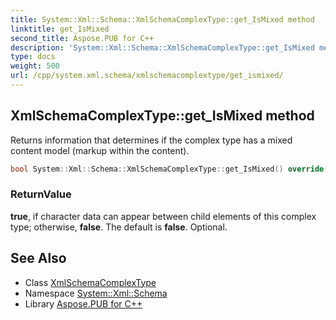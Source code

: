 ```yaml
---
title: System::Xml::Schema::XmlSchemaComplexType::get_IsMixed method
linktitle: get_IsMixed
second_title: Aspose.PUB for C++
description: 'System::Xml::Schema::XmlSchemaComplexType::get_IsMixed method. Returns information that determines if the complex type has a mixed content model (markup within the content) in C++.'
type: docs
weight: 500
url: /cpp/system.xml.schema/xmlschemacomplextype/get_ismixed/
---
```

## XmlSchemaComplexType::get_IsMixed method


Returns information that determines if the complex type has a mixed content model (markup within the content).

```cpp
bool System::Xml::Schema::XmlSchemaComplexType::get_IsMixed() override
```


### ReturnValue

**true**, if character data can appear between child elements of this complex type; otherwise, **false**. The default is **false**. Optional.

## See Also

* Class [XmlSchemaComplexType](../)
* Namespace [System::Xml::Schema](../../)
* Library [Aspose.PUB for C++](../../../)
